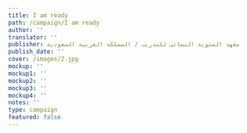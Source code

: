 ```yaml
---
title: I am ready
path: /campaign/I am ready
author: ''
translator: ''
publisher: معهد المئوية النسائى للتدريب / المملكه العربية السعودية
publish_date: ''
cover: /images/2.jpg
mockup: ''
mockup1: ''
mockup2: ''
mockup3: ''
mockup4: ''
notes: ''
type: campaign
featured: false
---
```


